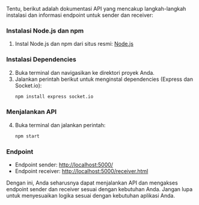 Tentu, berikut adalah dokumentasi API yang mencakup langkah-langkah instalasi dan informasi endpoint untuk sender dan receiver:

### Instalasi Node.js dan npm
1. Instal Node.js dan npm dari situs resmi: [Node.js](https://nodejs.org/)

### Instalasi Dependencies
2. Buka terminal dan navigasikan ke direktori proyek Anda.
3. Jalankan perintah berikut untuk menginstal dependencies (Express dan Socket.io):
   ```bash
   npm install express socket.io
   ```

### Menjalankan API
4. Buka terminal dan jalankan perintah:
   ```bash
   npm start
   ```

### Endpoint
- Endpoint sender: [http://localhost:5000/](http://localhost:5000/)
- Endpoint receiver: [http://localhost:5000/receiver.html](http://localhost:5000/receiver.html)

Dengan ini, Anda seharusnya dapat menjalankan API dan mengakses endpoint sender dan receiver sesuai dengan kebutuhan Anda. Jangan lupa untuk menyesuaikan logika sesuai dengan kebutuhan aplikasi Anda.